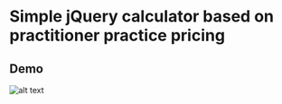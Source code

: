 # Simple jQuery calculator based on practitioner practice pricing


## Demo

![alt text](https://github.com/hakikz/Free-Bootstrap-4-Carousel/blob/master/Dist/img/product-carousel.jpg)
